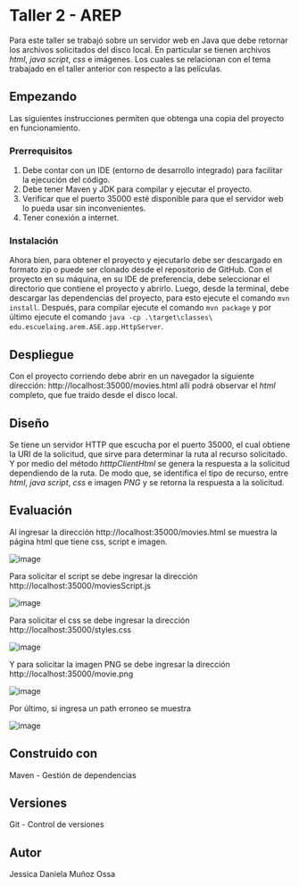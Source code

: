 # Taller 2 - AREP
Para este taller se trabajó sobre un servidor web en Java que debe retornar los archivos solicitados del disco local. En particular se tienen archivos *html*, *java script*, *css* e imágenes.
Los cuales se relacionan con el tema trabajado en el taller anterior con respecto a las películas.
## Empezando
Las siguientes instrucciones permiten que obtenga una copia del proyecto en funcionamiento.
### Prerrequisitos
1. Debe contar con un IDE (entorno de desarrollo integrado) para facilitar la ejecución del código.
2. Debe tener Maven y JDK para compilar y ejecutar el proyecto.
3. Verificar que el puerto 35000 esté disponible para que el servidor web lo pueda usar sin inconvenientes.
4. Tener conexión a internet.

### Instalación
Ahora bien, para obtener el proyecto y ejecutarlo debe ser descargado en formato zip o puede ser clonado desde el repositorio de GitHub. 
Con el proyecto en su máquina, en su IDE de preferencia, debe seleccionar el directorio que contiene el proyecto y abrirlo. 
Luego, desde la terminal, debe descargar las dependencias del proyecto, para esto ejecute el comando `mvn install`. 
Después, para compilar ejecute el comando `mvn package` y por último ejecute el comando `java -cp .\target\classes\ edu.escuelaing.arem.ASE.app.HttpServer`.

## Despliegue
Con el proyecto corriendo debe abrir en un navegador la siguiente dirección: http://localhost:35000/movies.html allí podrá observar el *html* completo, que fue traido desde el disco local.

## Diseño
Se tiene un servidor HTTP que escucha por el puerto 35000, el cual obtiene la URI de la solicitud, que sirve para determinar la ruta al recurso solicitado. Y por medio del método *htttpClientHtml*
se genera la respuesta a la solicitud dependiendo de la ruta. De modo que, se identifica el tipo de recurso, entre *html*, *java script*, *css* e imagen *PNG* y se 
retorna la respuesta a la solicitud.

## Evaluación
Al ingresar la dirección http://localhost:35000/movies.html se muestra la página html que tiene css, script e imagen.

![image](https://github.com/JessicaDMunozO/Taller2-AREP/assets/123814482/1a42866c-f0d8-4241-b793-5fb057f66c3f)

Para solicitar el script se debe ingresar la dirección http://localhost:35000/moviesScript.js

![image](https://github.com/JessicaDMunozO/Taller2-AREP/assets/123814482/6c996c1b-b8b7-495f-8b17-c2d2d7f21097)

Para solicitar el css se debe ingresar la dirección http://localhost:35000/styles.css

![image](https://github.com/JessicaDMunozO/Taller2-AREP/assets/123814482/b76e4a34-7099-4eb8-8dba-608672afe839)

Y para solicitar la imagen PNG se debe ingresar la dirección http://localhost:35000/movie.png

![image](https://github.com/JessicaDMunozO/Taller2-AREP/assets/123814482/1f387d87-c3b9-4bd7-98a9-02143e1c4eea)

Por último, si ingresa un path erroneo se muestra

![image](https://github.com/JessicaDMunozO/Taller2-AREP/assets/123814482/c89ccb3c-0e45-4940-b03d-47c18e0f1617)

## Construido con
Maven - Gestión de dependencias

## Versiones
Git - Control de versiones

## Autor
Jessica Daniela Muñoz Ossa



